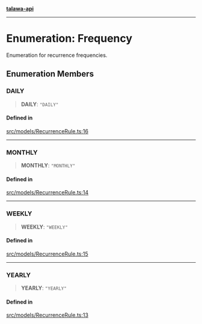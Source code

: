 [**talawa-api**](../../../README.md)

***

# Enumeration: Frequency

Enumeration for recurrence frequencies.

## Enumeration Members

### DAILY

> **DAILY**: `"DAILY"`

#### Defined in

[src/models/RecurrenceRule.ts:16](https://github.com/Suyash878/talawa-api/blob/095e6964ce2a06c1c30d1acf81b6162203f1db91/src/models/RecurrenceRule.ts#L16)

***

### MONTHLY

> **MONTHLY**: `"MONTHLY"`

#### Defined in

[src/models/RecurrenceRule.ts:14](https://github.com/Suyash878/talawa-api/blob/095e6964ce2a06c1c30d1acf81b6162203f1db91/src/models/RecurrenceRule.ts#L14)

***

### WEEKLY

> **WEEKLY**: `"WEEKLY"`

#### Defined in

[src/models/RecurrenceRule.ts:15](https://github.com/Suyash878/talawa-api/blob/095e6964ce2a06c1c30d1acf81b6162203f1db91/src/models/RecurrenceRule.ts#L15)

***

### YEARLY

> **YEARLY**: `"YEARLY"`

#### Defined in

[src/models/RecurrenceRule.ts:13](https://github.com/Suyash878/talawa-api/blob/095e6964ce2a06c1c30d1acf81b6162203f1db91/src/models/RecurrenceRule.ts#L13)

